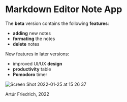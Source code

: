 # Markdown Editor Note App

The **beta** version contains the following **features**:
- **adding** new notes
- **formating** the notes
- **delete** notes

New features in later versions:
- improved UI/UX **design**
- **productivity** table
- **Pomodoro** timer


![Screen Shot 2022-01-25 at 15 26 37](https://user-images.githubusercontent.com/67378210/150995835-c2c7e533-6264-42e9-81f8-e9b2f14a2b51.png)



Artúr Friedrich, 2022
